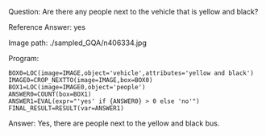 Question: Are there any people next to the vehicle that is yellow and black?

Reference Answer: yes

Image path: ./sampled_GQA/n406334.jpg

Program:

```
BOX0=LOC(image=IMAGE,object='vehicle',attributes='yellow and black')
IMAGE0=CROP_NEXTTO(image=IMAGE,box=BOX0)
BOX1=LOC(image=IMAGE0,object='people')
ANSWER0=COUNT(box=BOX1)
ANSWER1=EVAL(expr="'yes' if {ANSWER0} > 0 else 'no'")
FINAL_RESULT=RESULT(var=ANSWER1)
```
Answer: Yes, there are people next to the yellow and black bus.

